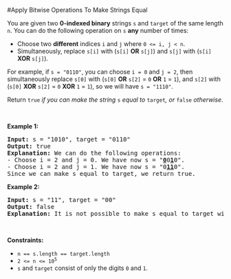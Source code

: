 #Apply Bitwise Operations To Make Strings Equal
<p>You are given two <strong>0-indexed binary</strong> strings <code>s</code> and <code>target</code> of the same length <code>n</code>. You can do the following operation on <code>s</code> <strong>any</strong> number of times:</p>
<ul>
<li>Choose two <strong>different</strong> indices <code>i</code> and <code>j</code> where <code>0 &lt;= i, j &lt; n</code>.</li>
<li>Simultaneously, replace <code>s[i]</code> with (<code>s[i]</code> <strong>OR</strong> <code>s[j]</code>) and <code>s[j]</code> with (<code>s[i]</code> <strong>XOR</strong> <code>s[j]</code>).</li>
</ul>
<p>For example, if <code>s = "0110"</code>, you can choose <code>i = 0</code> and <code>j = 2</code>, then simultaneously replace <code>s[0]</code> with (<code>s[0]</code> <strong>OR</strong> <code>s[2]</code> = <code>0</code> <strong>OR</strong> <code>1</code> = <code>1</code>), and <code>s[2]</code> with (<code>s[0]</code> <strong>XOR</strong> <code>s[2]</code> = <code>0</code> <strong>XOR</strong> <code>1</code> = <code>1</code>), so we will have <code>s = "1110"</code>.</p>
<p>Return <code>true</code> <em>if you can make the string </em><code>s</code><em> equal to </em><code>target</code><em>, or </em><code>false</code><em> otherwise</em>.</p>
<p> </p>
<p><strong class="example">Example 1:</strong></p>
<pre><strong>Input:</strong> s = "1010", target = "0110"
<strong>Output:</strong> true
<strong>Explanation:</strong> We can do the following operations:
- Choose i = 2 and j = 0. We have now s = "<strong><u>0</u></strong>0<strong><u>1</u></strong>0".
- Choose i = 2 and j = 1. We have now s = "0<strong><u>11</u></strong>0".
Since we can make s equal to target, we return true.
</pre>
<p><strong class="example">Example 2:</strong></p>
<pre><strong>Input:</strong> s = "11", target = "00"
<strong>Output:</strong> false
<strong>Explanation:</strong> It is not possible to make s equal to target with any number of operations.
</pre>
<p> </p>
<p><strong>Constraints:</strong></p>
<ul>
<li><code>n == s.length == target.length</code></li>
<li><code>2 &lt;= n &lt;= 10<sup>5</sup></code></li>
<li><code>s</code> and <code>target</code> consist of only the digits <code>0</code> and <code>1</code>.</li>
</ul>
